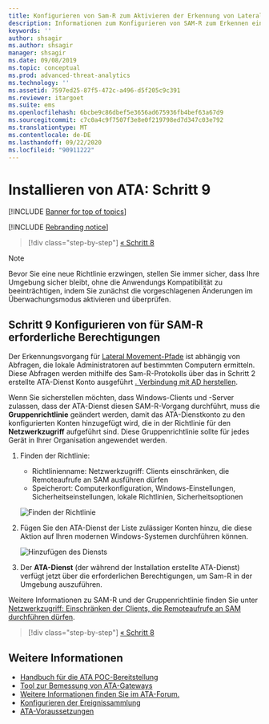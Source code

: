 ```yaml
---
title: Konfigurieren von Sam-R zum Aktivieren der Erkennung von Lateral Movement-Pfaden in Advanced Threat Analytics
description: Informationen zum Konfigurieren von SAM-R zum Erkennen eines Lateral Movement-Pfads in Advanced Threat Analytics (ATA)
keywords: ''
author: shsagir
ms.author: shsagir
manager: shsagir
ms.date: 09/08/2019
ms.topic: conceptual
ms.prod: advanced-threat-analytics
ms.technology: ''
ms.assetid: 7597ed25-87f5-472c-a496-d5f205c9c391
ms.reviewer: itargoet
ms.suite: ems
ms.openlocfilehash: 6bcbe9c86dbef5e3656ad675936fb4bef63a67d9
ms.sourcegitcommit: c7c0a4c9f7507f3e8e0f219798ed7d347c03e792
ms.translationtype: MT
ms.contentlocale: de-DE
ms.lasthandoff: 09/22/2020
ms.locfileid: "90911222"
---
```

# <a name="install-ata---step-9"></a>Installieren von ATA: Schritt 9

[!INCLUDE [Banner for top of topics](includes/banner.md)]

[!INCLUDE [Rebranding notice](includes/rebranding.md)]

> [!div class="step-by-step"]
> [« Schritt 8 ](install-ata-step7.md)

> [!NOTE]
> Bevor Sie eine neue Richtlinie erzwingen, stellen Sie immer sicher, dass Ihre Umgebung sicher bleibt, ohne die Anwendungs Kompatibilität zu beeinträchtigen, indem Sie zunächst die vorgeschlagenen Änderungen im Überwachungsmodus aktivieren und überprüfen. 

## <a name="step-9-configure-sam-r-required-permissions"></a>Schritt 9 Konfigurieren von für SAM-R erforderliche Berechtigungen

Der Erkennungsvorgang für [Lateral Movement-Pfade](use-case-lateral-movement-path.md) ist abhängig von Abfragen, die lokale Administratoren auf bestimmten Computern ermitteln. Diese Abfragen werden mithilfe des Sam-R-Protokolls über das in Schritt 2 erstellte ATA-Dienst Konto ausgeführt [. Verbindung mit AD herstellen](install-ata-step2.md).
 
Wenn Sie sicherstellen möchten, dass Windows-Clients und -Server zulassen, dass der ATA-Dienst diesen SAM-R-Vorgang durchführt, muss die **Gruppenrichtlinie** geändert werden, damit das ATA-Dienstkonto zu den konfigurierten Konten hinzugefügt wird, die in der Richtlinie für den **Netzwerkzugriff** aufgeführt sind. Diese Gruppenrichtlinie sollte für jedes Gerät in Ihrer Organisation angewendet werden. 

1. Finden der Richtlinie:

   - Richtlinienname: Netzwerkzugriff: Clients einschränken, die Remoteaufrufe an SAM ausführen dürfen
   - Speicherort: Computerkonfiguration, Windows-Einstellungen, Sicherheitseinstellungen, lokale Richtlinien, Sicherheitsoptionen
  
    ![Finden der Richtlinie](media/samr-policy-location.png)

1. Fügen Sie den ATA-Dienst der Liste zulässiger Konten hinzu, die diese Aktion auf Ihren modernen Windows-Systemen durchführen können.
 
    ![Hinzufügen des Diensts](media/samr-add-service.png)

1. Der **ATA-Dienst** (der während der Installation erstellte ATA-Dienst) verfügt jetzt über die erforderlichen Berechtigungen, um Sam-R in der Umgebung auszuführen.

 Weitere Informationen zu SAM-R und der Gruppenrichtlinie finden Sie unter [Netzwerkzugriff: Einschränken der Clients, die Remoteaufrufe an SAM durchführen dürfen](/windows/security/threat-protection/security-policy-settings/network-access-restrict-clients-allowed-to-make-remote-sam-calls).


> [!div class="step-by-step"]
> [« Schritt 8 ](install-ata-step7.md)

## <a name="see-also"></a>Weitere Informationen
- [Handbuch für die ATA POC-Bereitstellung](https://aka.ms/atapoc)
- [Tool zur Bemessung von ATA-Gateways](https://aka.ms/atasizingtool)
- [Weitere Informationen finden Sie im ATA-Forum.](https://social.technet.microsoft.com/Forums/security/home?forum=mata)
- [Konfigurieren der Ereignissammlung](configure-event-collection.md)
- [ATA-Voraussetzungen](ata-prerequisites.md)